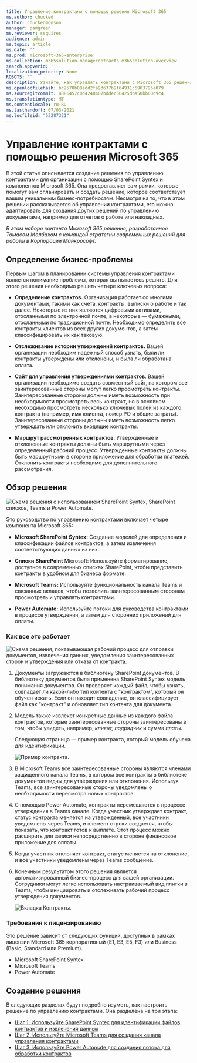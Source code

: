 ```yaml
---
title: Управление контрактами с помощью решения Microsoft 365
ms.author: chucked
author: chuckedmonson
manager: pamgreen
ms.reviewer: ssquires
audience: admin
ms.topic: article
ms.date: ''
ms.prod: microsoft-365-enterprise
ms.collection: m365solution-managecontracts m365solution-overview
search.appverid: ''
localization_priority: None
ROBOTS: ''
description: Узнайте, как управлять контрактами с Microsoft 365 решения SharePoint Syntex, SharePoint списков, Microsoft Teams и Power Automate.
ms.openlocfilehash: bc2570b08add2fa93637b9f64931c5903795a079
ms.sourcegitcommit: 4886457c0d4248407bddec56425dba50bb60d9c4
ms.translationtype: MT
ms.contentlocale: ru-RU
ms.lasthandoff: 07/03/2021
ms.locfileid: "53287321"
---
```

# <a name="manage-contracts-using-a-microsoft-365-solution"></a>Управление контрактами с помощью решения Microsoft 365

В этой статье описывается создание решения по управлению контрактами для организации с помощью SharePoint Syntex и компонентов Microsoft 365. Она предоставляет вам рамки, которые помогут вам спланировать и создать решение, которое соответствует вашим уникальным бизнес-потребностям. Несмотря на то, что в этом решении рассказывается об управлении контрактами, его можно адаптировать для создания других решений по управлению документами, например для отчетов о работе или накладных.

*В этом наборе контента Microsoft 365 решение, разработанное Томасом Молбахом с командой стратегии современных решений для работы в Корпорации Майкрософт.*

## <a name="identify-the-business-problem"></a>Определение бизнес-проблемы

Первым шагом в планировании системы управления контрактами является понимание проблемы, которая вы пытаетесь решить. Для этого решения необходимо решить четыре ключевых вопроса:

- **Определение контрактов.** Организация работает со многими документами, такими как счета, контракты, выписки о работе и так далее.  Некоторые из них являются цифровыми активами, отосланными по электронной почте, а некоторые — бумажными, отосланными по традиционной почте. Необходимо определить все контракты клиентов из всех других документов, а затем классифицировать их как таковую.

- **Отслеживание истории утверждений контрактов.** Вашей организации необходим надежный способ узнать, были ли контракты утверждены или отклонены, и была ли обработана оплата. 

- **Сайт для управления утверждениями контрактов**. Вашей организации необходимо создать совместный сайт, на котором все заинтересованные стороны могут легко просмотреть контракты. Заинтересованные стороны должны иметь возможность при необходимости просмотреть весь контракт, но в основном необходимо просмотреть несколько ключевых полей из каждого контракта (например, имя клиента, номер PO и общие затраты). Заинтересованные стороны должны иметь возможность легко утверждать или отклонить входящие контракты.

- **Маршрут рассмотренных контрактов**. Утвержденные и отклоненные контракты должны быть маршрутными через определенный рабочий процесс. Утвержденные контракты должны быть маршрутными в стороне приложение для обработки платежей. Отклонить контракты необходимо для дополнительного рассмотрения.

## <a name="overview-of-the-solution"></a>Обзор решения

  ![Схема решения с использованием SharePoint Syntex, SharePoint списков, Teams и Power Automate.](../media/content-understanding/syntex-solution-manage-contracts-setup-steps.png)

Это руководство по управлению контрактами включает четыре компонента Microsoft 365:

- **Microsoft SharePoint Syntex:** Создание моделей для определения и классификации файлов контрактов, а затем извлечения соответствующих данных из них.

- **Списки SharePoint** Microsoft: Используйте форматирование, доступное в современных списках SharePoint, чтобы представить контракты в удобном для бизнеса формате.

- **Microsoft Teams:** Используйте функциональность канала Teams и связанных вкладок, чтобы позволить заинтересованным сторонам просмотреть и управлять контрактами.

- **Power Automate:** Используйте потоки для руководства контрактами в процессе утверждения, а затем для сторонних приложений для оплаты.

### <a name="how-it-all-works"></a>Как все это работает

  ![Схема решения, показывающая рабочий процесс для отправки документов, извлечения данных, уведомления заинтересованных сторон и утверждения или отказа от контракта.](../media/content-understanding/syntex-solution-manage-contracts-overview.png)

1. Документы загружаются в библиотеку SharePoint документов. В библиотеку документов была применена SharePoint Syntex модель понимания документов. Он проверяет каждый файл, чтобы узнать, совпадает ли какой-либо тип контента с "контрактом", который он обучен искать. Если он находит совпадение, он классифицирует файл как "контракт" и обновляет тип контента для документа.

2. Модель также извлекет конкретные данные из каждого файла контрактов, которые заинтересованные стороны заинтересованы в том, чтобы увидеть, например, *клиент,* *подрядчик* и сумма *платы.*

    Следующая страница — пример контракта, который модель обучена для идентификации.

      ![Пример контракта.](../media/content-understanding/contract.png)

3. В Microsoft Teams все заинтересованные стороны являются членами защищенного канала Teams, в котором все контракты в библиотеке документов видны для утверждения или отклонения. Используя Teams, все заинтересованные стороны уведомлены о необходимости пересмотра новых контрактов.

4. С помощью Power Automate, контракты перемещаются в процессе утверждения в Teams канале. Когда участник утверждает контракт, статус контракта меняется на утвержденный, все участники уведомлены через Teams, и элемент строки создается, чтобы показать, что контракт готов к выплате. Этот процесс можно расширить для записи непосредственно в стороне финансовое приложение для оплаты.

5. Когда участник отклоняет контракт, статус меняется на отклонение, и все участники уведомлены через Teams сообщение.

6. Конечным результатом этого решения является автоматизированный бизнес-процесс для вашей организации. Сотрудники могут легко использовать настраиваемый вид плитки в Teams, чтобы инициировать и отслеживать рабочий процесс утверждения документов. 

     ![Вкладка Контракты.](../media/content-understanding/tile-view.png)

### <a name="licensing-requirements"></a>Требования к лицензированию

Это решение зависит от следующих функций, доступных в рамках лицензии Microsoft 365 корпоративный (E1, E3, E5, F3) или Business (Basic, Standard или Premium).

- Microsoft SharePoint Syntex
- Microsoft Teams
- Power Automate

## <a name="create-the-solution"></a>Создание решения

В следующих разделах будут подробно изуметь, как настроить решение по управлению контрактами. Она разделена на три этапа:

- [Шаг 1. Используйте SharePoint Syntex для идентификации файлов контрактов и извлечения данных](solution-manage-contracts-step1.md)
- [Шаг 2. Используйте Microsoft Teams для создания канала управления контрактами](solution-manage-contracts-step2.md)
- [Шаг 3. Используйте Power Automate для создания потока для обработки контрактов](solution-manage-contracts-step3.md)
